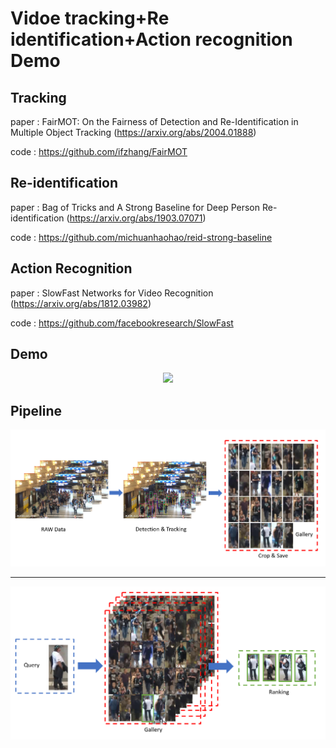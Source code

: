 # Vidoe tracking+Re identification+Action recognition Demo

## Tracking

paper : FairMOT: On the Fairness of Detection and Re-Identification in Multiple Object Tracking (https://arxiv.org/abs/2004.01888)

code  : https://github.com/ifzhang/FairMOT

## Re-identification

paper : Bag of Tricks and A Strong Baseline for Deep Person Re-identification (https://arxiv.org/abs/1903.07071)

code  : https://github.com/michuanhaohao/reid-strong-baseline

## Action Recognition

paper : SlowFast Networks for Video Recognition (https://arxiv.org/abs/1812.03982)

code  : https://github.com/facebookresearch/SlowFast

## Demo

<div align="center">
  <img src="tracking_action_trcognition.gif" width="800px"/>
</div>

## Pipeline

<div align="center">
  <img src="img1.PNG" width="800px"/>
</div>

<hr>

<div align="center">
  <img src="img2.PNG" width="800px"/>
</div>
